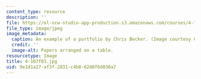 ```yaml
---
content_type: resource
description: ''
file: https://ol-ocw-studio-app-production.s3.amazonaws.com/courses/4-107-march-portfolio-seminar-fall-2003/9e1d1a27af3f2831c4b862d8f6d030a7_4-107f03.jpg
file_type: image/jpeg
image_metadata:
  caption: An example of a portfolio by Chris Becker. (Image courtesy Chris Becker.)
  credit: ''
  image-alt: Papers arranged on a table.
resourcetype: Image
title: 4-107f03.jpg
uid: 9e1d1a27-af3f-2831-c4b8-62d8f6d030a7
---
```

